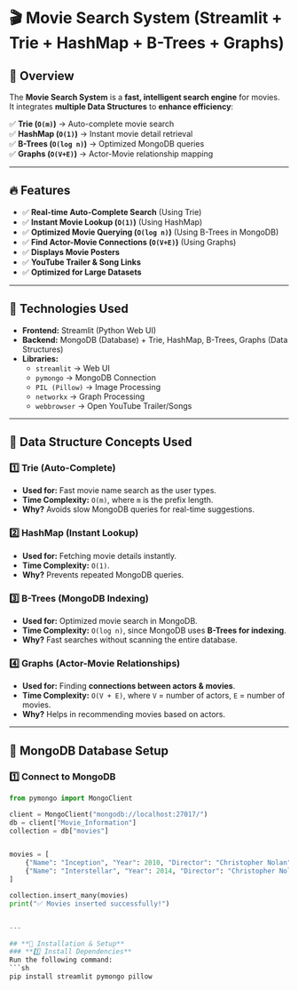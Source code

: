 

# 🎬 Movie Search System (Streamlit + Trie + HashMap + B-Trees + Graphs)

## **📌 Overview**
The **Movie Search System** is a **fast, intelligent search engine** for movies.  
It integrates **multiple Data Structures** to **enhance efficiency**:

✅ **Trie (`O(m)`)** → Auto-complete movie search  
✅ **HashMap (`O(1)`)** → Instant movie detail retrieval  
✅ **B-Trees (`O(log n)`)** → Optimized MongoDB queries  
✅ **Graphs (`O(V+E)`)** → Actor-Movie relationship mapping  

---

## **🔥 Features**
- ✅ **Real-time Auto-Complete Search** (Using Trie)  
- ✅ **Instant Movie Lookup (`O(1)`)** (Using HashMap)  
- ✅ **Optimized Movie Querying (`O(log n)`)** (Using B-Trees in MongoDB)  
- ✅ **Find Actor-Movie Connections (`O(V+E)`)** (Using Graphs)  
- ✅ **Displays Movie Posters**  
- ✅ **YouTube Trailer & Song Links**  
- ✅ **Optimized for Large Datasets**  

---

## **📌 Technologies Used**
- **Frontend:** Streamlit (Python Web UI)  
- **Backend:** MongoDB (Database) + Trie, HashMap, B-Trees, Graphs (Data Structures)  
- **Libraries:**  
  - `streamlit` → Web UI  
  - `pymongo` → MongoDB Connection  
  - `PIL (Pillow)` → Image Processing  
  - `networkx` → Graph Processing  
  - `webbrowser` → Open YouTube Trailer/Songs  

---

## **📌 Data Structure Concepts Used**
### **1️⃣ Trie (Auto-Complete)**
- **Used for:** Fast movie name search as the user types.
- **Time Complexity:** `O(m)`, where `m` is the prefix length.
- **Why?** Avoids slow MongoDB queries for real-time suggestions.

### **2️⃣ HashMap (Instant Lookup)**
- **Used for:** Fetching movie details instantly.
- **Time Complexity:** `O(1)`.
- **Why?** Prevents repeated MongoDB queries.

### **3️⃣ B-Trees (MongoDB Indexing)**
- **Used for:** Optimized movie search in MongoDB.
- **Time Complexity:** `O(log n)`, since MongoDB uses **B-Trees for indexing**.
- **Why?** Fast searches without scanning the entire database.

### **4️⃣ Graphs (Actor-Movie Relationships)**
- **Used for:** Finding **connections between actors & movies**.
- **Time Complexity:** `O(V + E)`, where `V` = number of actors, `E` = number of movies.
- **Why?** Helps in recommending movies based on actors.

---

## **📌 MongoDB Database Setup**
### **1️⃣ Connect to MongoDB**
```python
from pymongo import MongoClient

client = MongoClient("mongodb://localhost:27017/")
db = client["Movie_Information"]
collection = db["movies"]


movies = [
    {"Name": "Inception", "Year": 2010, "Director": "Christopher Nolan", "Genre": "Sci-Fi", "IMDb": 8.8, "Trailer_URL": "https://youtu.be/YoHD9XEInc0", "Famous_Song": "https://youtu.be/8hP9D6kZseM"},
    {"Name": "Interstellar", "Year": 2014, "Director": "Christopher Nolan", "Genre": "Sci-Fi", "IMDb": 8.6, "Trailer_URL": "https://youtu.be/zSWdZVtXT7E", "Famous_Song": "https://youtu.be/Lm8p5rlrSkY"}
]

collection.insert_many(movies)
print("✅ Movies inserted successfully!")


---

## **📌 Installation & Setup**
### **1️⃣ Install Dependencies**
Run the following command:
```sh
pip install streamlit pymongo pillow
